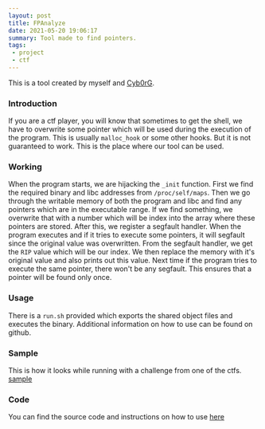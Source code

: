 ```yaml
---
layout: post
title: FPAnalyze
date: 2021-05-20 19:06:17
summary: Tool made to find pointers.
tags:
 - project
 - ctf
---
```


This is a tool created by myself and [Cyb0rG](https://pwnverse.github.io/).

### Introduction

If you are a ctf player, you will know that sometimes to get the shell, we have to overwrite some pointer
which will be used during the execution of the program. This is usually `malloc_hook` or some other hooks.
But it is not guaranteed to work. This is the place where our tool can be used.

### Working

When the program starts, we are hijacking the `_init` function. First we find the required binary and libc
addresses from `/proc/self/maps`. Then we go through the writable memory of both the program and libc
and find any pointers which are in the executable range. If we find something, we overwrite that with
a number which will be index into the array where these pointers are stored.
After this, we register a segfault handler. When the program executes and if it tries to execute some
pointers, it will segfault since the original value was overwritten. From the segfault handler,
we get the `RIP` value which will be our index. We then replace the memory with it's original value and 
also prints out this value. Next time if the program tries to execute the same pointer, there won't be
any segfault. This ensures that a pointer will be found only once.

### Usage

There is a `run.sh` provided which exports the shared object files and executes the binary. Additional
information on how to use can be found on github.

### Sample

This is how it looks while running with a challenge from one of the ctfs.  
[sample](../imgs/fpanalyze/sample.png)

### Code

You can find the source code and instructions on how to use [here](https://github.com/teambi0s/FPAnalyze)
